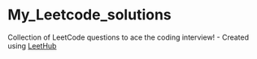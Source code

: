 # My_Leetcode_solutions
Collection of LeetCode questions to ace the coding interview! - Created using [LeetHub](https://github.com/QasimWani/LeetHub)
